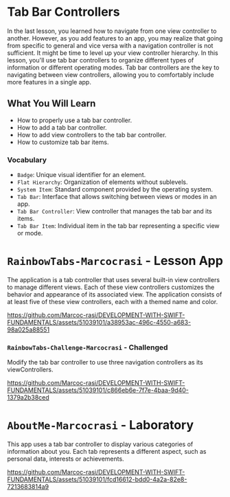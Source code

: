 # Tab Bar Controllers

In the last lesson, you learned how to navigate from one view controller to another. However, as you add features to an app, you may realize that going from specific to general and vice versa with a navigation controller is not sufficient. It might be time to level up your view controller hierarchy.
In this lesson, you'll use tab bar controllers to organize different types of information or different operating modes. Tab bar controllers are the key to navigating between view controllers, allowing you to comfortably include more features in a single app.

## What You Will Learn
- How to properly use a tab bar controller.
- How to add a tab bar controller.
- How to add view controllers to the tab bar controller.
- How to customize tab bar items.

### Vocabulary
- `Badge`: Unique visual identifier for an element.
- `Flat Hierarchy`: Organization of elements without sublevels.
- `System Item`: Standard component provided by the operating system.
- `Tab Bar`: Interface that allows switching between views or modes in an app.
- `Tab Bar Controller`: View controller that manages the tab bar and its items.
- `Tab Bar Item`: Individual item in the tab bar representing a specific view or mode.

# `RainbowTabs-Marcocrasi` - Lesson App

The application is a tab controller that uses several built-in view controllers to manage different views. Each of these view controllers customizes the behavior and appearance of its associated view. The application consists of at least five of these view controllers, each with a themed name and color.

https://github.com/Marcoc-rasi/DEVELOPMENT-WITH-SWIFT-FUNDAMENTALS/assets/51039101/a38953ac-496c-4550-a683-98a025a88551


### `RainbowTabs-Challenge-Marcocrasi` - Challenged

Modify the tab bar controller to use three navigation controllers as its viewControllers.

https://github.com/Marcoc-rasi/DEVELOPMENT-WITH-SWIFT-FUNDAMENTALS/assets/51039101/c866eb6e-7f7e-4baa-9d40-1379a2b38ced

# `AboutMe-Marcocrasi` - Laboratory

This app uses a tab bar controller to display various categories of information about you. Each tab represents a different aspect, such as personal data, interests or achievements.

https://github.com/Marcoc-rasi/DEVELOPMENT-WITH-SWIFT-FUNDAMENTALS/assets/51039101/fcd16612-bdd0-4a2a-82e8-7213683814a9

